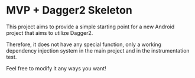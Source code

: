 # MVP + Dagger2 Skeleton

This project aims to provide a simple starting point for a new Android project that aims to utilize Dagger2.
 
Therefore, it does not have any special function, only a working dependency injection system in the main project and in the instrumentation test.

Feel free to modify it any ways you want!